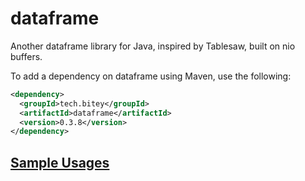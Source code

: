 # dataframe
Another dataframe library for Java, inspired by Tablesaw, built on nio buffers.

To add a dependency on dataframe using Maven, use the following:

```xml
<dependency>
  <groupId>tech.bitey</groupId>
  <artifactId>dataframe</artifactId>
  <version>0.3.8</version>
</dependency>
```

## [Sample Usages](dataframe/src/test/java/tech/bitey/dataframe/SampleUsages.java)
